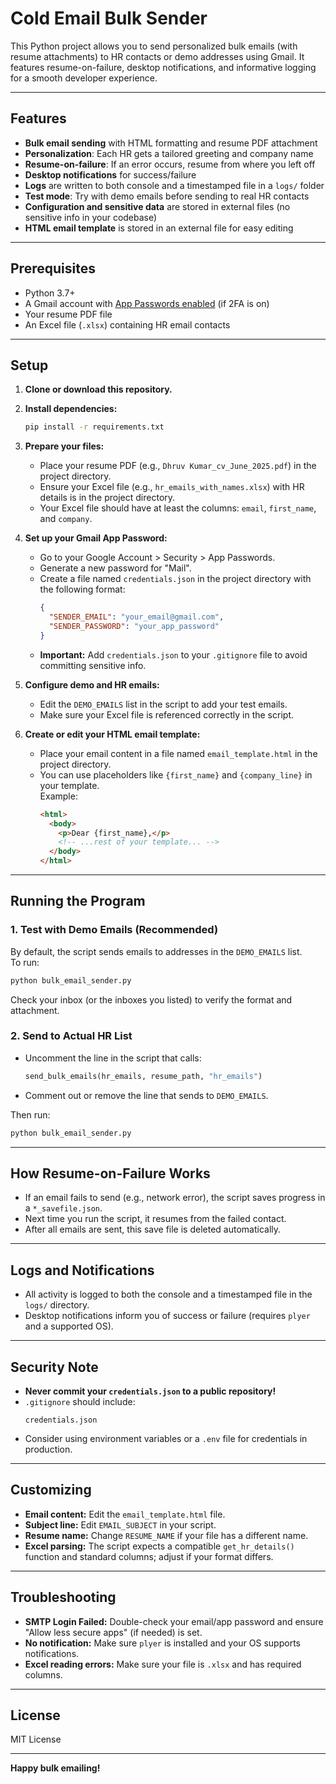 # Cold Email Bulk Sender

This Python project allows you to send personalized bulk emails (with resume attachments) to HR contacts or demo addresses using Gmail. It features resume-on-failure, desktop notifications, and informative logging for a smooth developer experience.

---

## Features

- **Bulk email sending** with HTML formatting and resume PDF attachment
- **Personalization**: Each HR gets a tailored greeting and company name
- **Resume-on-failure**: If an error occurs, resume from where you left off
- **Desktop notifications** for success/failure
- **Logs** are written to both console and a timestamped file in a `logs/` folder
- **Test mode**: Try with demo emails before sending to real HR contacts
- **Configuration and sensitive data** are stored in external files (no sensitive info in your codebase)
- **HTML email template** is stored in an external file for easy editing

---

## Prerequisites

- Python 3.7+
- A Gmail account with [App Passwords enabled](https://support.google.com/accounts/answer/185833) (if 2FA is on)
- Your resume PDF file
- An Excel file (`.xlsx`) containing HR email contacts

---

## Setup

1. **Clone or download this repository.**

2. **Install dependencies:**
   ```bash
   pip install -r requirements.txt
   ```

3. **Prepare your files:**
   - Place your resume PDF (e.g., `Dhruv Kumar_cv_June_2025.pdf`) in the project directory.
   - Ensure your Excel file (e.g., `hr_emails_with_names.xlsx`) with HR details is in the project directory.
   - Your Excel file should have at least the columns: `email`, `first_name`, and `company`.

4. **Set up your Gmail App Password:**
   - Go to your Google Account > Security > App Passwords.
   - Generate a new password for "Mail".
   - Create a file named `credentials.json` in the project directory with the following format:
     ```json
     {
       "SENDER_EMAIL": "your_email@gmail.com",
       "SENDER_PASSWORD": "your_app_password"
     }
     ```
   - **Important:** Add `credentials.json` to your `.gitignore` file to avoid committing sensitive info.

5. **Configure demo and HR emails:**
   - Edit the `DEMO_EMAILS` list in the script to add your test emails.
   - Make sure your Excel file is referenced correctly in the script.

6. **Create or edit your HTML email template:**
   - Place your email content in a file named `email_template.html` in the project directory.
   - You can use placeholders like `{first_name}` and `{company_line}` in your template.  
     Example:
     ````html
     <html>
       <body>
         <p>Dear {first_name},</p>
         <!-- ...rest of your template... -->
       </body>
     </html>
     ````

---

## Running the Program

### 1. **Test with Demo Emails (Recommended)**
By default, the script sends emails to addresses in the `DEMO_EMAILS` list.  
To run:
```bash
python bulk_email_sender.py
```
Check your inbox (or the inboxes you listed) to verify the format and attachment.

### 2. **Send to Actual HR List**
- Uncomment the line in the script that calls:
  ```python
  send_bulk_emails(hr_emails, resume_path, "hr_emails")
  ```
- Comment out or remove the line that sends to `DEMO_EMAILS`.

Then run:
```bash
python bulk_email_sender.py
```

---

## How Resume-on-Failure Works

- If an email fails to send (e.g., network error), the script saves progress in a `*_savefile.json`.
- Next time you run the script, it resumes from the failed contact.
- After all emails are sent, this save file is deleted automatically.

---

## Logs and Notifications

- All activity is logged to both the console and a timestamped file in the `logs/` directory.
- Desktop notifications inform you of success or failure (requires `plyer` and a supported OS).

---

## Security Note

- **Never commit your `credentials.json` to a public repository!**
- `.gitignore` should include:
  ```
  credentials.json
  ```
- Consider using environment variables or a `.env` file for credentials in production.

---

## Customizing

- **Email content:** Edit the `email_template.html` file.
- **Subject line:** Edit `EMAIL_SUBJECT` in your script.
- **Resume name:** Change `RESUME_NAME` if your file has a different name.
- **Excel parsing:** The script expects a compatible `get_hr_details()` function and standard columns; adjust if your format differs.

---

## Troubleshooting

- **SMTP Login Failed:** Double-check your email/app password and ensure "Allow less secure apps" (if needed) is set.
- **No notification:** Make sure `plyer` is installed and your OS supports notifications.
- **Excel reading errors:** Make sure your file is `.xlsx` and has required columns.

---

## License

MIT License

---

**Happy bulk emailing!**